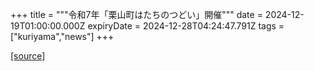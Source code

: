 +++
title = """令和7年「栗山町はたちのつどい」開催"""
date = 2024-12-19T01:00:00.000Z
expiryDate = 2024-12-28T04:24:47.791Z
tags = ["kuriyama","news"]
+++


[[source]](https://www.town.kuriyama.hokkaido.jp/soshiki/55/29782.html)

